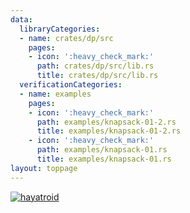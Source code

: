 ```yaml
---
data:
  libraryCategories:
  - name: crates/dp/src
    pages:
    - icon: ':heavy_check_mark:'
      path: crates/dp/src/lib.rs
      title: crates/dp/src/lib.rs
  verificationCategories:
  - name: examples
    pages:
    - icon: ':heavy_check_mark:'
      path: examples/knapsack-01-2.rs
      title: examples/knapsack-01-2.rs
    - icon: ':heavy_check_mark:'
      path: examples/knapsack-01.rs
      title: examples/knapsack-01.rs
layout: toppage
---
```

[![hayatroid](https://img.shields.io/endpoint?url=https%3A%2F%2Fatcoder-badges.now.sh%2Fapi%2Fatcoder%2Fjson%2Fhayatroid)](https://atcoder.jp/users/hayatroid)
